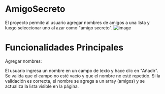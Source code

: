 # AmigoSecreto
El proyecto permite al usuario agregar nombres de amigos a una lista y luego seleccionar uno al azar como "amigo secreto".
![image](https://github.com/user-attachments/assets/04a3d139-7572-4177-9630-890a68021605)
<h1>Funcionalidades Principales</h1>

<p>Agregar nombres:

El usuario ingresa un nombre en un campo de texto y hace clic en "Añadir".
Se valida que el campo no esté vacío y que el nombre no esté repetido.
Si la validación es correcta, el nombre se agrega a un array (amigos) y se actualiza la lista visible en la página.</p>

